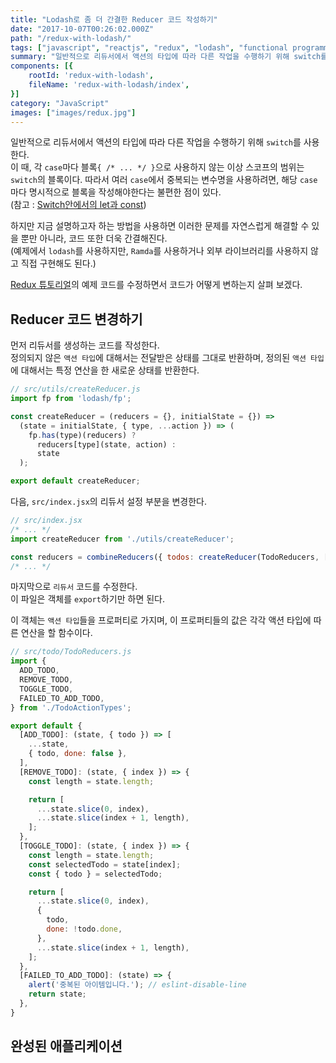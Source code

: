 ```yaml
---
title: "Lodash로 좀 더 간결한 Reducer 코드 작성하기"
date: "2017-10-07T00:26:02.000Z"
path: "/redux-with-lodash/"
tags: ["javascript", "reactjs", "redux", "lodash", "functional programming"]
summary: "일반적으로 리듀서에서 액션의 타입에 따라 다른 작업을 수행하기 위해 switch를 사용한다. 이 때, 각 case마다 블록으로 사용하지 않는 이상 스코프의 범위는 switch의 블록이다."
components: [{
	rootId: 'redux-with-lodash',
	fileName: 'redux-with-lodash/index',
}]
category: "JavaScript"
images: ["images/redux.jpg"]
---
```


일반적으로 리듀서에서 액션의 타입에 따라 다른 작업을 수행하기 위해 `switch`를 사용한다.<br />
이 때, 각 `case`마다 블록`{ /* ... */ }`으로 사용하지 않는 이상 스코프의 범위는 `switch`의 블록이다.
따라서 여러 `case`에서 중복되는 변수명을 사용하려면, 해당 `case`마다 명시적으로 블록을 작성해야한다는 불편한 점이 있다.<br />
(참고 : [Switch안에서의 let과 const](/block-scope-in-switch))

하지만 지금 설명하고자 하는 방법을 사용하면 이러한 문제를 자연스럽게 해결할 수 있을 뿐만 아니라, 코드 또한 더욱 간결해진다.<br />
(예제에서 `lodash`를 사용하지만, `Ramda`를 사용하거나 외부 라이브러리를 사용하지 않고 직접 구현해도 된다.)

[Redux 튜토리얼](/redux-from-scratch)의 예제 코드를 수정하면서 코드가 어떻게 변하는지 살펴 보겠다.

## Reducer 코드 변경하기

먼저 리듀서를 생성하는 코드를 작성한다.<br />
정의되지 않은 `액션 타입`에 대해서는 전달받은 상태를 그대로 반환하며, 정의된 `액션 타입`에 대해서는 특정 연산을 한 새로운 상태를 반환한다.

```js
// src/utils/createReducer.js
import fp from 'lodash/fp';

const createReducer = (reducers = {}, initialState = {}) =>
  (state = initialState, { type, ...action }) => (
    fp.has(type)(reducers) ?
      reducers[type](state, action) :
      state
  );

export default createReducer;
```

다음, `src/index.jsx`의 리듀서 설정 부분을 변경한다.

```js
// src/index.jsx
/* ... */
import createReducer from './utils/createReducer';

const reducers = combineReducers({ todos: createReducer(TodoReducers, []) });
/* ... */
```

마지막으로 `리듀서` 코드를 수정한다.<br />
이 파일은 객체를 `export`하기만 하면 된다.

이 객체는 `액션 타입`들을 프로퍼티로 가지며, 이 프로퍼티들의 값은 각각 액션 타입에 따른 연산을 할 함수이다.

```js
// src/todo/TodoReducers.js
import {
  ADD_TODO,
  REMOVE_TODO,
  TOGGLE_TODO,
  FAILED_TO_ADD_TODO,
} from './TodoActionTypes';

export default {
  [ADD_TODO]: (state, { todo }) => [
    ...state,
    { todo, done: false },
  ],
  [REMOVE_TODO]: (state, { index }) => {
    const length = state.length;

    return [
      ...state.slice(0, index),
      ...state.slice(index + 1, length),
    ];
  },
  [TOGGLE_TODO]: (state, { index }) => {
    const length = state.length;
    const selectedTodo = state[index];
    const { todo } = selectedTodo;

    return [
      ...state.slice(0, index),
      {
        todo,
        done: !todo.done,
      },
      ...state.slice(index + 1, length),
    ];
  },
  [FAILED_TO_ADD_TODO]: (state) => {
    alert('중복된 아이템입니다.'); // eslint-disable-line
    return state;
  },
}
```

## 완성된 애플리케이션
<div id="redux-with-lodash"></div>
